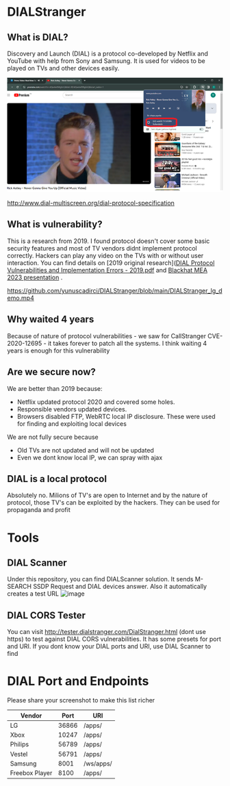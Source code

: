 # DIALStranger
## What is DIAL?
Discovery and Launch (DIAL) is a protocol co-developed by Netflix and YouTube with help from Sony and Samsung. It is used for videos to be played on TVs and other devices easily.

![image](/dial.png)

http://www.dial-multiscreen.org/dial-protocol-specification 
## What is vulnerability?  
This is a research from 2019. I found protocol doesn't cover some basic security features and most of TV vendors didnt implement protocol correctly. Hackers can play any video on the TVs with or without user interaction. You can find details on [2019 original research]([DIAL Protocol Vulnerabilities and  Implementation Errors - 2019.pdf](https://github.com/yunuscadirci/DIALStranger/blob/main/DIAL%20Protocol%20Vulnerabilities%20and%20%20Implementation%20Errors%20-%202019.pdf) and [Blackhat MEA 2023 presentation](https://github.com/yunuscadirci/DIALStranger/blob/main/BHMEA23_%20Dial%20Stranger%20v6.pdf) .



https://github.com/yunuscadirci/DIALStranger/blob/main/DIALStranger_lg_demo.mp4 


## Why waited 4 years
Because of nature of protocol vulnerabilities - we saw for CallStranger CVE-2020-12695 - it takes forever to patch all the systems. I think waiting 4 years is enough for this vulnerability
## Are we secure now?
We are better than 2019 because:
- Netflix updated protocol 2020 and covered some holes.
- Responsible vendors updated devices.
- Browsers disabled FTP, WebRTC local IP disclosure. These were used for finding and exploiting local devices

We are not fully secure because
- Old TVs are not updated and will not be updated 
- Even we dont know local IP, we can spray with ajax 
## DIAL is a local protocol
Absolutely no. Milions of TV's are open to Internet and by the nature of protocol, those TV's can be exploited by the hackers. They can be used for propaganda and profit

# Tools
## DIAL Scanner
Under this repository, you can find DIALScanner solution. It sends M-SEARCH SSDP Request and DIAL devices answer. Also it automatically creates a test URL
![image](https://github.com/yunuscadirci/DIALStranger/assets/7267858/daa1c0d5-b9a1-48b1-83b2-7925306096d1)

## DIAL CORS Tester
You can visit http://tester.dialstranger.com/DialStranger.html  (dont use https) to test against DIAL CORS vulnerabilities. It has some presets for port and URI. If you dont know your DIAL ports and URI, use DIAL Scanner to find


# DIAL Port and Endpoints
Please share your screenshot to make this list richer

|Vendor|Port|URI|
|---|---|---|
|LG|36866|/apps/|
|Xbox|10247|/apps/|
|Philips|56789|/apps/|
|Vestel|56791|/apps/|
|Samsung|8001|/ws/apps/|
|Freebox Player|8100|/apps/|

